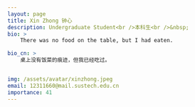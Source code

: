 ```yaml
---
layout: page
title: Xin Zhong 钟心
description: Undergraduate Student<br />本科生<br />&nbsp;
bio: >
    There was no food on the table, but I had eaten.

bio_cn: >
    桌上没有饭菜的痕迹，但我已经吃过。


img: /assets/avatar/xinzhong.jpeg
email: 12311660@mail.sustech.edu.cn
importance: 41
---
```


